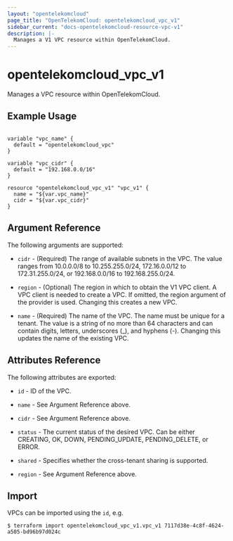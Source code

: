 ```yaml
---
layout: "opentelekomcloud"
page_title: "OpenTelekomCloud: opentelekomcloud_vpc_v1"
sidebar_current: "docs-opentelekomcloud-resource-vpc-v1"
description: |-
  Manages a V1 VPC resource within OpenTelekomCloud.
---
```


# opentelekomcloud_vpc_v1

Manages a VPC resource within OpenTelekomCloud.

## Example Usage

```hcl

variable "vpc_name" {
  default = "opentelekomcloud_vpc"
}

variable "vpc_cidr" {
  default = "192.168.0.0/16"
}

resource "opentelekomcloud_vpc_v1" "vpc_v1" {
  name = "${var.vpc_name}"
  cidr = "${var.vpc_cidr}"
}

```

## Argument Reference

The following arguments are supported:

* `cidr` - (Required) The range of available subnets in the VPC. The value ranges from 10.0.0.0/8 to 10.255.255.0/24, 172.16.0.0/12 to 172.31.255.0/24, or 192.168.0.0/16 to 192.168.255.0/24.

* `region` - (Optional) The region in which to obtain the V1 VPC client. A VPC client is needed to create a VPC. If omitted, the region argument of the provider is used. Changing this creates a new VPC.

* `name` - (Required) The name of the VPC. The name must be unique for a tenant. The value is a string of no more than 64 characters and can contain digits, letters, underscores (_), and hyphens (-). Changing this updates the name of the existing VPC.



## Attributes Reference

The following attributes are exported:

* `id` -  ID of the VPC.

* `name` -  See Argument Reference above.

* `cidr` - See Argument Reference above.

* `status` - The current status of the desired VPC. Can be either CREATING, OK, DOWN, PENDING_UPDATE, PENDING_DELETE, or ERROR.

* `shared` - Specifies whether the cross-tenant sharing is supported.

* `region` - See Argument Reference above.

## Import

VPCs can be imported using the `id`, e.g.

```
$ terraform import opentelekomcloud_vpc_v1.vpc_v1 7117d38e-4c8f-4624-a505-bd96b97d024c
```
